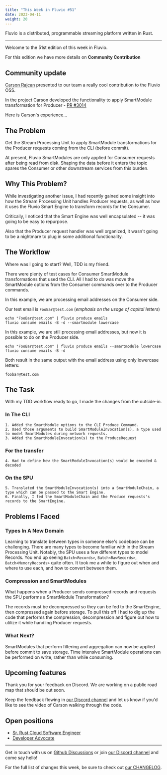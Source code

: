 ```yaml
---
title: "This Week in Fluvio #51"
date: 2023-04-11
weight: 20
---
```

Fluvio is a distributed, programmable streaming platform written in Rust.

---
Welcome to the 51st edition of this week in Fluvio.

For this edition we have more details on **Community Contribution** 

## Community update
[Carson Rajcan](https://github.com/crajcan) presented to our team a really cool contribution to the Fluvio OSS.

In the project Carson developed the functionality to apply SmartModule transformation for Producer - [PR #3014](crecdfhttps://github.com/infinyon/fluvio/pull/3014)

Here is Carson's experience...

## The Problem

Get the Stream Processing Unit to apply SmartModule transformations for the Producer requests coming from the CLI (before commit).

At present, Fluvio SmartModules are only applied for Consumer requests after being read from disk. Shaping the data before it enters the topic spares the Consumer or other downstream services from this burden.

## Why This Problem?

While investigating another issue, I had recently gained some insight into how the Stream Processing Unit handles Producer requests, as well as how it uses the Fluvio Smart Engine to transform records for the Consumer.

Critically, I noticed that the Smart Engine was well encapsulated -- it was going to be easy to repurpose.

Also that the Producer request handler was well organized, it wasn't going to be a nightmare to plug in some additional functionality.

## The Workflow

Where was I going to start? Well, TDD is my friend.

There were plenty of test cases for Consumer SmartModule transformations that used the CLI. All I had to do was move the SmartModule options from the Consumer commands over to the Producer commands.

In this example, we are processing email addresses on the Consumer side.

Our test email is `FooBar@test.com` (*emphasis on the usage of capital letters*)

```
echo "FooBar@test.com" | fluvio produce emails
fluvio consume emails -B -d --smartmodule lowercase
```

In this example, we are still processing email addresses, but now it is possible to do on the Producer side.

```
echo "FooBar@test.com" | fluvio produce emails --smartmodule lowercase
fluvio consume emails -B -d 
```

Both result in the same output with the email address using only lowercase letters:

```
foobar@test.com
```

## The Task

With my TDD workflow ready to go, I made the changes from the outside-in.

### In The CLI
    1. Added the SmartModule options to the CLI Produce Command.
    2. Used those arguments to build SmartModuleInvocation(s), a type used to model SmartModules during network requests.
    3. Added the SmartModuleInvocation(s) to the ProduceRequest

### For the transfer 
    4. Had to define how the SmartModuleInvocation(s) would be encoded & decoded

### On the SPU
    5. Translated the SmartModuleInvocation(s) into a SmartModuleChain, a type which can be passed to the Smart Engine.
    6. Finally, I fed the SmartModuleChain and the Produce requests's records to the SmartEngine.

## Problems I Faced

### Types In A New Domain

Learning to translate between types in someone else's codebase can be challenging. There are many types to become familiar with in the Stream Processing Unit. Notably, the SPU uses a few different types to model Records. You end up seeing `Batch<Records>`, `Batch<RawRecords>`, `Batch<MemoryRecords>` quite often. It took me a while to figure out when and where to use each, and how to convert between them.

### Compression and SmartModules

What happens when a Producer sends compressed records and requests the SPU performs a SmartModule Transformation?

The records must be decompressed so they can be fed to the SmartEngine, then compressed again before storage. To pull this off I had to dig up the code that performs the compression, decompression and figure out how to utilize it while handling Producer requests.

### What Next?

SmartModules that perform filtering and aggregation can now be applied before commit to save storage. Time intensive SmartModule operations can be performed on write, rather than while consuming.

## Upcoming features
Thank you for your feedback on Discord. We are working on a public road map that should be out soon.

Keep the feedback flowing in [our Discord channel] and let us know if you'd like to see the video of Carson walking through the code.


## Open positions
* [Sr. Rust Cloud Software Engineer](https://infinyon.com/careers/cloud-engineer-senior-level/)
* [Developer Advocate](https://infinyon.com/careers/developer-advocate-mid-senior-level/)

---

Get in touch with us on [Github Discussions] or join [our Discord channel] and come say hello!

For the full list of changes this week, be sure to check out [our CHANGELOG].

[Fluvio open source]: https://github.com/infinyon/fluvio
[our CHANGELOG]: https://github.com/infinyon/fluvio/blob/master/CHANGELOG.md
[our Discord channel]: https://discordapp.com/invite/bBG2dTz
[Github Discussions]: https://github.com/infinyon/fluvio/discussions
